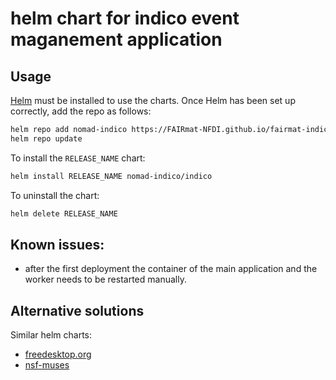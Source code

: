# helm chart for indico event maganement application

## Usage

[Helm](https://helm.sh) must be installed to use the charts. Once Helm has been set up correctly, add the repo as follows:
```bash
helm repo add nomad-indico https://FAIRmat-NFDI.github.io/fairmat-indico-chart
helm repo update
```

To install the `RELEASE_NAME` chart:
```bash
helm install RELEASE_NAME nomad-indico/indico
```

To uninstall the chart:
```bash
helm delete RELEASE_NAME
```


## Known issues:

- after the first deployment the container of the main application and the worker needs to be restarted manually.

## Alternative solutions

Similar helm charts:
- [freedesktop.org](https://gitlab.freedesktop.org/mupuf/indico-k8s/-/tree/master/charts/indico)
- [nsf-muses](https://gitlab.com/nsf-muses/deployment/kubernetes/-/tree/main/charts/indico)
